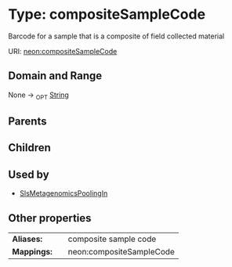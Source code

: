 
# Type: compositeSampleCode


Barcode for a sample that is a composite of field collected material

URI: [neon:compositeSampleCode](https://data.neonscience.org/compositeSampleCode)


## Domain and Range

None ->  <sub>OPT</sub> [String](types/String.md)

## Parents


## Children


## Used by

 * [SlsMetagenomicsPoolingIn](SlsMetagenomicsPoolingIn.md)

## Other properties

|  |  |  |
| --- | --- | --- |
| **Aliases:** | | composite sample code |
| **Mappings:** | | neon:compositeSampleCode |

